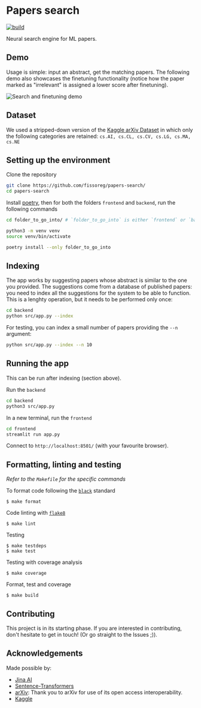 # Papers search

[![build](https://github.com/fissoreg/papers-search/actions/workflows/build.yml/badge.svg)](https://github.com/fissoreg/papers-search/actions/workflows/build.yml)

Neural search engine for ML papers.

## Demo

Usage is simple: input an abstract, get the matching papers. The following demo also showcases the finetuning functionality (notice how the paper marked as "irrelevant" is assigned a lower score after finetuning).

![Search and finetuning demo](img/demo.gif)

## Dataset

We used a stripped-down version of the [Kaggle arXiv Dataset](https://www.kaggle.com/Cornell-University/arxiv/) in which only the following categories are retained: `cs.AI, cs.CL, cs.CV, cs.LG, cs.MA, cs.NE`

## Setting up the environment

Clone the repository

```bash
git clone https://github.com/fissoreg/papers-search/
cd papers-search
```

Install [poetry](https://python-poetry.org/), then for both the folders `frontend` and `backend`, run the following commands
```bash
cd folder_to_go_into/ # `folder_to_go_into` is either `frontend` or `backend`

python3 -m venv venv
source venv/bin/activate

poetry install --only folder_to_go_into
```

## Indexing

The app works by suggesting papers whose abstract is similar to the one you provided. The suggestions come from a database of published papers: you need to index all the suggestions for the system to be able to function. This is a lenghty operation, but it needs to be performed only once:

```bash
cd backend
python src/app.py --index
```

For testing, you can index a small number of papers providing the `--n` argument:
```bash
python src/app.py --index --n 10
```


## Running the app

This can be run after indexing (section above).

Run the `backend`

```bash
cd backend
python3 src/app.py
```

In a new terminal, run the `frontend`

```bash
cd frontend
streamlit run app.py
```

Connect to `http://localhost:8501/` (with your favourite browser).

## Formatting, linting and testing

_Refer to the `Makefile` for the specific commands_

To format code following the [`black`](https://github.com/psf/black) standard
```
$ make format
```

Code linting with [`flake8`](https://github.com/PyCQA/flake8)
```
$ make lint
```

Testing
```
$ make testdeps
$ make test
```

Testing with coverage analysis
```
$ make coverage
```

Format, test and coverage
```
$ make build
```

## Contributing

This project is in its starting phase. If you are interested in contributing, don't hesitate to get in touch! (Or go straight to the Issues ;)).

## Acknowledgements

Made possible by:

- [Jina AI](https://jina.ai)
- [Sentence-Transformers](https://www.sbert.net/)
- [arXiv](https://arxiv.org): Thank you to arXiv for use of its open access interoperability.
- [Kaggle](https://kaggle.com)
